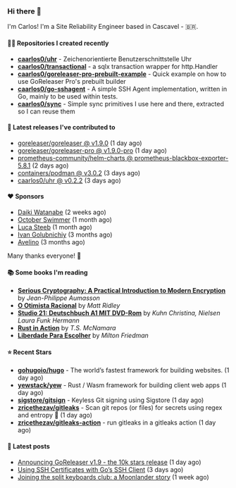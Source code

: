 ### Hi there 👋

I'm Carlos! I'm a Site Reliability Engineer based in Cascavel - 🇧🇷.

#### 👨‍💻 Repositories I created recently
- **[caarlos0/uhr](https://github.com/caarlos0/uhr)** - Zeichenorientierte Benutzerschnittstelle Uhr
- **[caarlos0/transactional](https://github.com/caarlos0/transactional)** - a sqlx transaction wrapper for http.Handler
- **[caarlos0/goreleaser-pro-prebuilt-example](https://github.com/caarlos0/goreleaser-pro-prebuilt-example)** - Quick example on how to use GoReleaser Pro&#39;s prebuilt builder
- **[caarlos0/go-sshagent](https://github.com/caarlos0/go-sshagent)** - A simple SSH Agent implementation, written in Go, mainly to be used within tests.
- **[caarlos0/sync](https://github.com/caarlos0/sync)** - Simple sync primitives I use here and there, extracted so I can reuse them

#### 🚀 Latest releases I've contributed to


- [goreleaser/goreleaser @ v1.9.0](https://github.com/goreleaser/goreleaser/releases/tag/v1.9.0) (1 day ago)
- [goreleaser/goreleaser-pro @ v1.9.0-pro](https://github.com/goreleaser/goreleaser-pro/releases/tag/v1.9.0-pro) (1 day ago)
- [prometheus-community/helm-charts @ prometheus-blackbox-exporter-5.8.1](https://github.com/prometheus-community/helm-charts/releases/tag/prometheus-blackbox-exporter-5.8.1) (2 days ago)
- [containers/podman @ v3.0.2](https://github.com/containers/podman/releases/tag/v3.0.2) (3 days ago)
- [caarlos0/uhr @ v0.2.2](https://github.com/caarlos0/uhr/releases/tag/v0.2.2) (3 days ago)

#### ❤️ Sponsors
- [Daiki Watanabe](https://github.com/daikw) (2 weeks ago)
- [October Swimmer](https://github.com/octoberswimmer) (1 month ago)
- [Luca Steeb](https://github.com/steebchen) (1 month ago)
- [Ivan Golubnichiy](https://github.com/h1kkan) (3 months ago)
- [Avelino](https://github.com/avelino) (3 months ago)

Many thanks everyone! 🙏

#### 📚 Some books I'm reading
- **[Serious Cryptography: A Practical Introduction to Modern Encryption](https://www.goodreads.com/book/show/36265193-serious-cryptography)** by _Jean-Philippe Aumasson_
- **[O Otimista Racional](https://www.goodreads.com/book/show/32706964-o-otimista-racional)** by _Matt Ridley_
- **[Studio 21: Deutschbuch A1 MIT DVD-Rom](https://www.goodreads.com/book/show/25495148-studio-21)** by _Kuhn Christina, Nielsen Laura Funk Hermann_
- **[Rust in Action](https://www.goodreads.com/book/show/45731908-rust-in-action)** by _T.S. McNamara_
- **[Liberdade Para Escolher](https://www.goodreads.com/book/show/17238591-liberdade-para-escolher)** by _Milton Friedman_

#### ⭐ Recent Stars


- **[gohugoio/hugo](https://github.com/gohugoio/hugo)** - The world’s fastest framework for building websites. (1 day ago)
- **[yewstack/yew](https://github.com/yewstack/yew)** - Rust / Wasm framework for building client web apps (1 day ago)
- **[sigstore/gitsign](https://github.com/sigstore/gitsign)** - Keyless Git signing using Sigstore (1 day ago)
- **[zricethezav/gitleaks](https://github.com/zricethezav/gitleaks)** - Scan git repos (or files) for secrets using regex and entropy 🔑 (1 day ago)
- **[zricethezav/gitleaks-action](https://github.com/zricethezav/gitleaks-action)** - run gitleaks in a gitleaks action (1 day ago)

#### 📄 Latest posts
- [Announcing GoReleaser v1.9 - the 10k stars release](https://carlosbecker.com/posts/goreleaser-v1.9/) (1 day ago)
- [Using SSH Certificates with Go’s SSH Client](https://carlosbecker.com/posts/golang-ssh-client-certificates/) (3 days ago)
- [Joining the split keyboards club: a Moonlander story](https://carlosbecker.com/posts/split-keyboard-moonlander/) (1 week ago)
